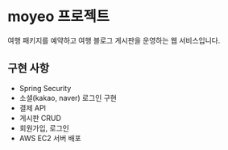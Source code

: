 # moyeo 프로젝트

여행 패키지를 예약하고 여행 블로그 게시판을 운영하는 웹 서비스입니다.

## 구현 사항
* Spring Security
* 소셜(kakao, naver) 로그인 구현
* 결제 API
* 게시판 CRUD
* 회원가입, 로그인
* AWS EC2 서버 배포








